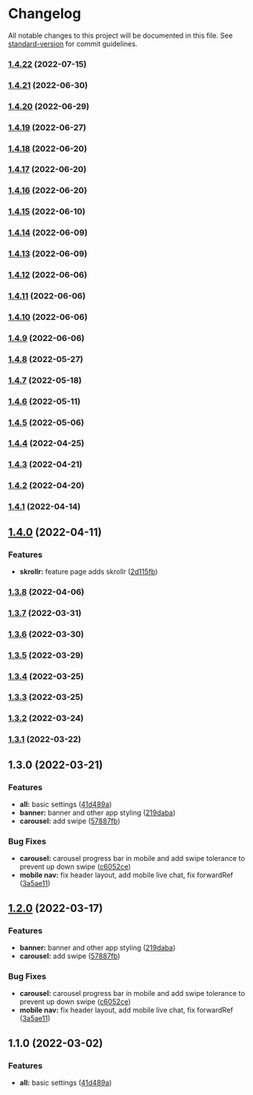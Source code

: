 # Changelog

All notable changes to this project will be documented in this file. See [standard-version](https://github.com/conventional-changelog/standard-version) for commit guidelines.

### [1.4.22](https://github.com/wolfzxcv/official-site-ib/compare/v1.4.21...v1.4.22) (2022-07-15)

### [1.4.21](https://github.com/wolfzxcv/official-site-ib/compare/v1.4.20...v1.4.21) (2022-06-30)

### [1.4.20](https://github.com/wolfzxcv/official-site-ib/compare/v1.4.19...v1.4.20) (2022-06-29)

### [1.4.19](https://github.com/wolfzxcv/official-site-ib/compare/v1.4.18...v1.4.19) (2022-06-27)

### [1.4.18](https://github.com/wolfzxcv/official-site-ib/compare/v1.4.15...v1.4.18) (2022-06-20)

### [1.4.17](https://github.com/wolfzxcv/official-site-ib/compare/v1.4.15...v1.4.17) (2022-06-20)

### [1.4.16](https://github.com/wolfzxcv/official-site-ib/compare/v1.4.15...v1.4.16) (2022-06-20)

### [1.4.15](https://github.com/wolfzxcv/official-site-ib/compare/v1.4.14...v1.4.15) (2022-06-10)

### [1.4.14](https://github.com/wolfzxcv/official-site-ib/compare/v1.4.13...v1.4.14) (2022-06-09)

### [1.4.13](https://github.com/wolfzxcv/official-site-ib/compare/v1.4.12...v1.4.13) (2022-06-09)

### [1.4.12](https://github.com/wolfzxcv/official-site-ib/compare/v1.4.11...v1.4.12) (2022-06-06)

### [1.4.11](https://github.com/wolfzxcv/official-site-ib/compare/v1.4.8...v1.4.11) (2022-06-06)

### [1.4.10](https://github.com/wolfzxcv/official-site-ib/compare/v1.4.8...v1.4.10) (2022-06-06)

### [1.4.9](https://github.com/wolfzxcv/official-site-ib/compare/v1.4.8...v1.4.9) (2022-06-06)

### [1.4.8](https://github.com/wolfzxcv/official-site-ib/compare/v1.4.7...v1.4.8) (2022-05-27)

### [1.4.7](https://github.com/wolfzxcv/official-site-ib/compare/v1.4.6...v1.4.7) (2022-05-18)

### [1.4.6](https://github.com/wolfzxcv/official-site-ib/compare/v1.4.5...v1.4.6) (2022-05-11)

### [1.4.5](https://github.com/wolfzxcv/official-site-ib/compare/v1.4.4...v1.4.5) (2022-05-06)

### [1.4.4](https://github.com/wolfzxcv/official-site-ib/compare/v1.4.3...v1.4.4) (2022-04-25)

### [1.4.3](https://github.com/wolfzxcv/official-site-ib/compare/v1.4.2...v1.4.3) (2022-04-21)

### [1.4.2](https://github.com/wolfzxcv/official-site-ib/compare/v1.4.1...v1.4.2) (2022-04-20)

### [1.4.1](https://github.com/wolfzxcv/official-site-ib/compare/v1.4.0...v1.4.1) (2022-04-14)

## [1.4.0](https://github.com/wolfzxcv/official-site-ib/compare/v1.3.8...v1.4.0) (2022-04-11)


### Features

* **skrollr:** feature page adds skrollr ([2d115fb](https://github.com/wolfzxcv/official-site-ib/commit/2d115fbed9170bc2a00cfc8b2bcf91bfd1a5bd4c))

### [1.3.8](https://github.com/wolfzxcv/official-site-ib/compare/v1.3.7...v1.3.8) (2022-04-06)

### [1.3.7](https://github.com/wolfzxcv/official-site-ib/compare/v1.3.6...v1.3.7) (2022-03-31)

### [1.3.6](https://github.com/wolfzxcv/official-site-ib/compare/v1.3.5...v1.3.6) (2022-03-30)

### [1.3.5](https://github.com/wolfzxcv/official-site-ib/compare/v1.3.4...v1.3.5) (2022-03-29)

### [1.3.4](https://github.com/wolfzxcv/official-site-ib/compare/v1.3.3...v1.3.4) (2022-03-25)

### [1.3.3](https://github.com/wolfzxcv/official-site-ib/compare/v1.3.2...v1.3.3) (2022-03-25)

### [1.3.2](https://github.com/wolfzxcv/official-site-ib/compare/v1.3.1...v1.3.2) (2022-03-24)

### [1.3.1](https://github.com/wolfzxcv/official-site-ib/compare/v1.3.0...v1.3.1) (2022-03-22)

## 1.3.0 (2022-03-21)


### Features

* **all:** basic settings ([41d489a](https://github.com/wolfzxcv/official-site-ib/commit/41d489a4a0f5212f817d9c51c37214b04474d7c4))
* **banner:** banner and other app styling ([219daba](https://github.com/wolfzxcv/official-site-ib/commit/219daba1be758d9f083361fc53e6f818531dbac5))
* **carousel:** add swipe ([57887fb](https://github.com/wolfzxcv/official-site-ib/commit/57887fb83ce5081455bf4e8326bee013eef56b94))


### Bug Fixes

* **carousel:** carousel progress bar in mobile and add swipe tolerance to prevent up down swipe ([c6052ce](https://github.com/wolfzxcv/official-site-ib/commit/c6052ce9fbfd0b0e9e34d646d3d047734e11a23e))
* **mobile nav:** fix header layout, add mobile live chat, fix forwardRef ([3a5ae11](https://github.com/wolfzxcv/official-site-ib/commit/3a5ae11d6cf1e72beb77bffbfd9b3842b087d35d))

## [1.2.0](https://github.com/wolfzxcv/official-site-ib/compare/v1.1.0...v1.2.0) (2022-03-17)


### Features

* **banner:** banner and other app styling ([219daba](https://github.com/wolfzxcv/official-site-ib/commit/219daba1be758d9f083361fc53e6f818531dbac5))
* **carousel:** add swipe ([57887fb](https://github.com/wolfzxcv/official-site-ib/commit/57887fb83ce5081455bf4e8326bee013eef56b94))


### Bug Fixes

* **carousel:** carousel progress bar in mobile and add swipe tolerance to prevent up down swipe ([c6052ce](https://github.com/wolfzxcv/official-site-ib/commit/c6052ce9fbfd0b0e9e34d646d3d047734e11a23e))
* **mobile nav:** fix header layout, add mobile live chat, fix forwardRef ([3a5ae11](https://github.com/wolfzxcv/official-site-ib/commit/3a5ae11d6cf1e72beb77bffbfd9b3842b087d35d))

## 1.1.0 (2022-03-02)


### Features

* **all:** basic settings ([41d489a](https://github.com/wolfzxcv/official-site-ib/commit/41d489a4a0f5212f817d9c51c37214b04474d7c4))
